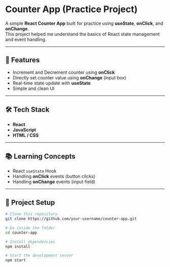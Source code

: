 # Counter App (Practice Project)

A simple **React Counter App** built for practice using **useState**, **onClick**, and **onChange**.  
This project helped me understand the basics of React state management and event handling.

---

## 🚀 Features

- Increment and Decrement counter using **onClick**
- Directly set counter value using **onChange** (input box)
- Real-time state update with **useState**
- Simple and clean UI

---

## 🛠️ Tech Stack

- **React**
- **JavaScript**
- **HTML / CSS**

---

## 📚 Learning Concepts

- React `useState` Hook  
- Handling **onClick** events (button clicks)  
- Handling **onChange** events (input field)  

---

## 📂 Project Setup

```bash
# Clone this repository
git clone https://github.com/your-username/counter-app.git

# Go inside the folder
cd counter-app

# Install dependencies
npm install

# Start the development server
npm start
